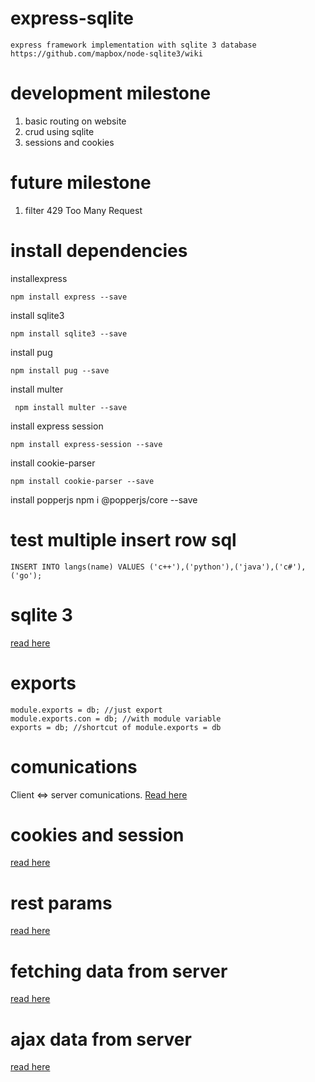 # express-sqlite
    express framework implementation with sqlite 3 database
    https://github.com/mapbox/node-sqlite3/wiki

# development milestone
1. basic routing on website
2. crud using sqlite
3. sessions and cookies

# future milestone
1. filter 429 Too Many Request

# install dependencies
installexpress

    npm install express --save

install sqlite3

    npm install sqlite3 --save

install pug

    npm install pug --save

install multer

     npm install multer --save

install express session

    npm install express-session --save
 
install cookie-parser

    npm install cookie-parser --save

install popperjs
     npm i @popperjs/core --save
# test multiple insert row sql
    INSERT INTO langs(name) VALUES ('c++'),('python'),('java'),('c#'),('go');

# sqlite 3
[read here](docs/sqlite.md)

# exports
    module.exports = db; //just export
    module.exports.con = db; //with module variable
    exports = db; //shortcut of module.exports = db

# comunications
Client <=> server comunications. [Read here](docs/comunications.md)

# cookies and session
[read here](docs/cookies%20and%20session.md)

# rest params
[read here](docs/rest_params.md)

# fetching data from server
[read here](docs/fetching.md)

# ajax data from server
[read here](docs/ajax.md)